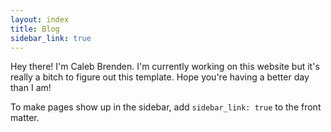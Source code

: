 ```yaml
---
layout: index
title: Blog
sidebar_link: true
---
```


<p class="message">
  Hey there! I'm Caleb Brenden. I'm currently working on this website but it's really a bitch to figure out this template. Hope you're having a better day than I am!
</p>

To make pages show up in the sidebar, add `sidebar_link: true` to the front
matter.
